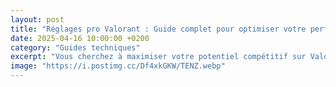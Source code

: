 ```yaml
---
layout: post
title: "Réglages pro Valorant : Guide complet pour optimiser votre performance (2025)"
date: 2025-04-16 10:00:00 +0200
category: "Guides techniques"
excerpt: "Vous cherchez à maximiser votre potentiel compétitif sur Valorant ? Découvrez les réglages des pros 2025 pour améliorer votre précision, vos FPS et votre son."
image: "https://i.postimg.cc/Df4xkGKW/TENZ.webp"
---
```


